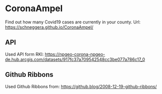 # CoronaAmpel
Find out how many Covid19 cases are currently in your county.
Url: https://schneggera.github.io/CoronaAmpel/

## API
Used API form RKI: https://npgeo-corona-npgeo-de.hub.arcgis.com/datasets/917fc37a709542548cc3be077a786c17_0

## Github Ribbons
Used Github Ribbons from: https://github.blog/2008-12-19-github-ribbons/

